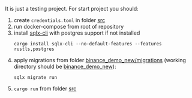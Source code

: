 It is just a testing project. For start project you should:
1. create `credentials.toml` in folder [src](./src/)
2. run docker-compose from root of repository
3. install [sqlx-cli](https://crates.io/crates/sqlx-cli) with postgres support if not installed
   ```
   cargo install sqlx-cli --no-default-features --features rustls,postgres
   ```
4. apply migrations from folder [binance_demo_new/migrations](./migrations) (working directory should be [binance_demo_new](.)):  
   ```
   sqlx migrate run
   ```
6. `cargo run` from folder [src](./src/)